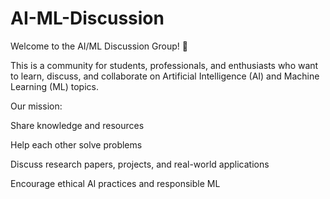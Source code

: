 # AI-ML-Discussion
Welcome to the AI/ML Discussion Group! 🎉

This is a community for students, professionals, and enthusiasts who want to learn, discuss, and collaborate on Artificial Intelligence (AI) and Machine Learning (ML) topics.

Our mission:

Share knowledge and resources

Help each other solve problems

Discuss research papers, projects, and real-world applications

Encourage ethical AI practices and responsible ML
